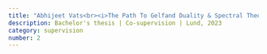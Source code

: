 ```yaml
---
title: "Abhijeet Vats<br><i>The Path To Gelfand Duality & Spectral Theory</i>"
description: Bachelor's thesis | Co-supervision | Lund, 2023
category: supervision
number: 2
---
```


